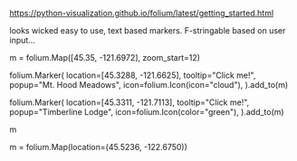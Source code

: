 https://python-visualization.github.io/folium/latest/getting_started.html


looks wicked easy to use, text based markers. F-stringable based on user input...



m = folium.Map([45.35, -121.6972], zoom_start=12)

folium.Marker(
    location=[45.3288, -121.6625],
    tooltip="Click me!",
    popup="Mt. Hood Meadows",
    icon=folium.Icon(icon="cloud"),
).add_to(m)

folium.Marker(
    location=[45.3311, -121.7113],
    tooltip="Click me!",
    popup="Timberline Lodge",
    icon=folium.Icon(color="green"),
).add_to(m)

m

m = folium.Map(location=(45.5236, -122.6750))